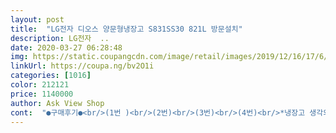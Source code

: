 ```yaml
---
layout: post 
title:  "LG전자 디오스 양문형냉장고 S831SS30 821L 방문설치" 
description: LG전자  ..
date: 2020-03-27 06:28:48 
img: https://static.coupangcdn.com/image/retail/images/2019/12/16/17/6/495afbca-e7aa-4227-b643-76ceeb0c4c2c.jpg 
linkUrl: https://coupa.ng/bv2O1i 
categories: [1016] 
color: 212121 
price: 1140000 
author: Ask View Shop 
cont:  "●구매후기●<br/>(1번 )<br/>(2번)<br/>(3번)<br/>(4번)<br/>*냉장고 생각외로 깊이가 깊다*<br/>*색상*<br/>*소음*<br/>*수납공간 만족*<br/>1.<br/> 제품의 배송에 대한 문의를 쿠팡에 했는데 뭐 해줄수 있는게 없단다.<br/> 배송하는 측하고 연락하는 체계도 없는듯.<br/><br/>10년 넘게 쓴 양문형 냉장고를 이사하면서 버리고 고민 끝에 사게된 LG냉장고 ~<br/>10년넘게 오래된 구형 냉장고를 쓰다가<br/>10년넘게 오래된 냉장고를 쓰다가 신문물을 경험후 약간?<br/>2.<br/> 배송.<br/> 전날 저녁 6시반에 전화가 왔다.<br/> 거기서도 뭐 해주는건 없고 LG에서 주문한거 확인하는 전화.<br/> 내일 담당 배송기사가 연락 할거란다.<br/><br/>3.<br/> 제품.<br/> 넓다.<br/> 15년 정도의 연식이 차이나니 그런듯 싶다.<br/> 근데 일부 수납공간은 굳이? 싶다.<br/> 너무 작아서 버터 포션 정도나 들어갈 공간이 있다.<br/> 상달프 포션잼은 안들어가더라.<br/><br/>4도어 사고 싶었지만 ㅡㅡ정말 고가다  게다가 홈바(옛날 말)가 꼭 있어야 해서 내 조건을 충족시켜주는 냉장고는 비쌈<br/>831 라인업에서 기본적인 모델인것 같은데(마이너로 보이는 모델도 있음)<br/>.<br/> ★냉장고의 깊이가.<br/> ★<br/>.<br/> ★배송.<br/>친절의 정도 .<br/> ★<br/>.<br/> ★제품 평가.<br/> ★<br/>ㅋ뭐든 아이스로먹는 저희는 다이소에서 1천원 얼음틀로 해결!<br/>가장 아쉬운 점은 서랍 공간이 전보다 1개가 적다는 점.<br/> 냉동실도 냉장실도 2개씩인데 전에는 3개씩이었다.<br/> 물론 공간 활용 측면에선 2개인게 낫다.<br/> 근데 왜 아쉽냐면... <br/> 별도 냉장칸이 없다는 것.<br/> 냉장실 안에 별도로 온도 조절하는 공간을 약 30년 가까이 사용하다보니 이게 없는게 아쉽다.<br/>(칠드 룸이라 불리우는 공간) 수납 공간 넓으니 김치냉장고의 것을 냉장고에 옮기고 그쪽을 칠드 룸으로 활용하는 쪽으로 해야겠다.<br/><br/>강화유리가 더 이쁘던데 단가가 더 사악하다 ㅡㅡ<br/>겉 모습만 봤을땐 그리 크다 느끼지 못했는데 .<br/><br/>계란통 없음 다이*에서 이쁜거 살란다<br/>굉장히 크고 깊음 전에 쓰던 냉장고보다 120L크다 보니 측면으로 보았을 때 한 뼘 정도 튀어나옴<br/>구매 하시는데 큰 도움이 될지 모르지만<br/>궁금했던점 .<br/>검색했던 것들을.<br/><br/>그문에도 수납공간이 ~~뚜둥~<br/>기본에 충실한 냉장고 이기에  받고 보니 괜찮다<br/>나가실때까지 친절하게 설명해 주신점이 인상깊네요~^^<br/>내돈주고 구매했으며~<br/>냉동실또한  전체적으로 넓고 깊네요<br/>냉장고 문열두면 5~7초 사이에 삐삐삐 ~작게 알려주네요<br/>넘 감동받아 후기 작성이란걸 해봅니다~^^<br/>다른 라인의 추가기능은 필요가 없어보였다.<br/><br/>다음날 아침 7시 반에 전화왔다.<br/> 1시에 간다고.<br/><br/>달걀칸이나 습도조절칸 UV탈취 등등.<br/><br/>답답 하실텐데 마스크 끝까지 착용하시면서 .<br/><br/>더좋고 더비싼 재품들도 많았지만<br/>또한 냉장고 수평과  and amp;비닐을 일리리 때어주시는점.<br/><br/>라떼는 말이야;;; CS업무를 했던 경험이 있어서;; 어쩄든 그때는 안된다는 말보단 최대한 돌려말하는 쪽으로 기분상하지 않게 하라고 했는데 뭐 시대도 다르고 문의도 많을테니 그러려니 해야하나 싶다.<br/><br/>먼저앞서 .<br/> ★이상품평은!!!!.<br/> ★<br/>모두 잘아시는 내용일지 모르지만<br/>뭐 힘든일 하는데 마스크까지 끼고 해야하니 체력이 남아나질 않겠지.<br/> 마루는 마루픽스로 열심히 문지르면 되고... <br/><br/>반짝이는 실버(일반 음식점가면 주방에있는 냉장고 색깔)이<br/>반짝이지 않은 실버 색입니다~^^<br/>사피아노는 쿠팡에선 비싸고 다른 곳은 언제 배송될지 모른다고 하더라.<br/> 고장나서 바꾸는 거라서 한시가 급했다.<br/><br/>상당히 깊어요<br/>상당히 조용한편입니다<br/>상품평 아무리 잘써도 아무 이득 없다는 사실을 인지후~<br/>색상도 은은한 광택없는 실버 색상<br/>수동과 자동의 차이처럼 좀 구식이다  예전에 울집 홈바는 손가락으로  당겨야 열리는 반면 눌러서 열리는 홈바가 그 이후에 나왔다  그런 것처럼 뭔가 수동적인 느낌 ㅋ<br/>스뎅느낌을 좋아해서 옛날에 CDP나 MD도 스뎅느낌 나는 것을 선호했는데 냉장고가 그러니 좀 차가워 보이긴 한다.<br/><br/>아 ~!참고로<br/>아,  그리고 스텐외부 철판의 두께가 전 모델보다 얇게  나와서 찍히는거 조심하란다 찍히면 바로 표시 나고 엄청 똑땅 할 듯<br/>아닌 반짝이지 않는 실버를 원했는데<br/>암튼 내가 선택한 너! 오래오래 우리 가족과 잘 지냈으면 좋겠다<br/>양문형이지만 하나의 문이 더있다는거<br/>어쩄든 마음엔 든다.<br/><br/>얼음 만드는 공간은 장난감 같다.<br/> 그래서 떼어버렸다.<br/> 원래 얼음 얼릴때 타파에서 나온 밀폐용기로 얼렸어서 열려있으니 그다지 사용하고 싶지 않았다.<br/><br/>업이된 상태에서 썻으며~<br/>여러군데 돌아 다니면 귀 동냥 하는건 도움이 되는데 눈이 높아져서 탈이다 너무 돌아댕기지 말길 바란다 ㅋ<br/>여전에 열기 빠져 나가는 곳이 뒷면 이였다면 요즘것들은 위면에 있어 벽이 까맣게 되지 않을것 같음  냉장고 위에 물건 올려 놓지 말라고 하셨음<br/>열어보니 사진에서 보듯 계란한판을 넣어도 공간이 남을 정도록<br/>왔다.<br/> 냉장고 135키로짜리 엄청 무거운거 아는데 그래도 조금만 신경 써주지 마룻바닥이 엄청 상했다.<br/> 원목마루라 약하기도 하지만 융을 깔고 작업한 곳에도 상처가 있다.<br/> 융이 깨끗하지 못하단 반증이고... <br/><br/>이게 젤중요한듯 ~^^<br/>이번LG냉장고로 바꾸게되면서<br/>일단 .<br/><br/>있는듯 없는듯 하네요~^^<br/>저희가<br/>저희가 원하는건 (은은한 실버)<br/>저희는 구매전  후기 사진 엄청 많이 봤는데 조금씩 다르더라구요<br/>저희는 전에 쓰던 냉장고가 10년이 넘은 거라 이것도 충분하다 결정후 주문 ~~<br/>저희는 정말 운좋게 결제하고 2틀 만에 받았어요^^<br/>적어봤어요~^^<br/>전체적으로 수납공간이 상당많아요~ㅎ<br/>전체적으로 저렴하게 잘 샀음 마트에서는 백만원 후반대 하이**는 제작년 모델이라 그런지 진열이 안되었음<br/>제품 구매전<br/>제품마다 다른건지 저희가 뽑기를 잘한건지<br/>제품받고~<br/>주위에 냉장고 구매 하실분 있으시면 적극 추천할꺼에요~^^<br/>지극히 객관적인 평가라는걸~알아주세요^^<br/>차선인 퓨어는 품절이었고.<br/><br/>캔음료나 작은 양념병 정도는 들어갈수 있음<br/>한가지 아쉬운점은 얼음틀이 너무 작다는거 ~ㅎ<br/>홈바 열리는 딸깍이? 별로... <br/> 마트에서 봤던 홈바 스위치는 가운데 있어서 부드럽게 열리고 닫히던데 ㅡㅡ<br/>후기 사진 처럼 냉장고 들어오기전에 설치 기사님들이 미리 카펫을 깔아두시고 진행하는 모습.<br/> .<br/><br/>" 
---
```

